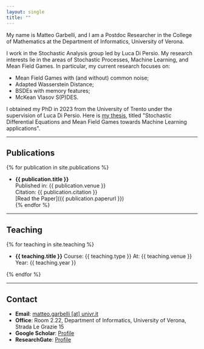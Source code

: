 ```yaml
---
layout: single
title: ""
---
```




My name is Matteo Garbelli, and I am a Postdoc Researcher in the College of Mathematics at the Department of Informatics, University of Verona.

I work in the Stochastic Analysis group led by Luca Di Persio. My research interests lie in the areas of Stochastic Processes, Machine Learning, and Mean Field Games. In particular, my current research focuses on:

- Mean Field Games with (and without) common noise;
- Adapted Wasserstein Distance;
- BSDEs with memory features;
- McKean Vlasov S(P)DES.

I obtained my PhD in 2023 from the University of Trento under the supervision of Luca Di Persio. Here is [my thesis](https://iris.unitn.it/handle/11572/398234?mode=simple), titled "Stochastic Differential Equations and Mean Field Games towards Machine Learning applications".

---

## Publications

{% for publication in site.publications %}
- **{{ publication.title }}**  
  Published in: {{ publication.venue }}  
  Citation: {{ publication.citation }}  
  [Read the Paper]({{ publication.paperurl }})  
{% endfor %}

---

## Teaching

{% for teaching in site.teaching %}
- **{{ teaching.title }}**
    Course: {{ teaching.type }} 
    At: {{ teaching.venue }}
    Year: {{ teaching.year }} 
     
{% endfor %}

---

## Contact

- **Email**: [matteo.garbelli [at] univr.it](mailto:matteo.garbelli@univr.it)  
- **Office**: Room 2.22, Department of Informatics, University of Verona, Strada Le Grazie 15  
- **Google Scholar**: [Profile](https://scholar.google.com/citations?user=XuqRLqUAAAAJ&hl=it&oi=ao)  
- **ResearchGate**: [Profile](https://www.researchgate.net/profile/Matteo-Garbelli)  
